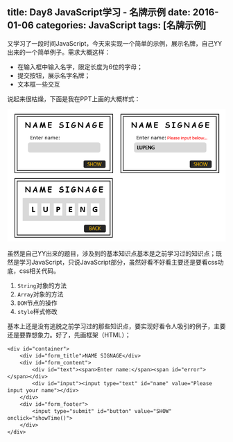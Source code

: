 title: Day8 JavaScript学习 - 名牌示例
date: 2016-01-06
categories: JavaScript
tags: [名牌示例]
---

又学习了一段时间JavaScript，今天来实现一个简单的示例，展示名牌，自己YY出来的一个简单例子。需求大概这样：

- 在输入框中输入名字，限定长度为6位的字母；
- 提交按钮，展示名字名牌；
- 文本框一些交互

说起来很枯燥，下面是我在PPT上画的大概样式：

![](IMG/signage.png)  

虽然是自己YY出来的题目，涉及到的基本知识点基本是之前学习过的知识点；既然是学习JavaScript，只说JavaScript部分，虽然好看不好看主要还是要看css功底，css相关代码。

1. `String`对象的方法
2. `Array`对象的方法
3. `DOM`节点的操作
4. `style`样式修改

基本上还是没有逃脱之前学习过的那些知识点，要实现好看令人吸引的例子，主要还是要靠想象力。好了，先画框架（HTML）；

```
<div id="container">
	<div id="form_title">NAME SIGNAGE</div>
	<div id="form_content">
		<div id="text"><span>Enter name:</span><span id="error"></span></div>
		<div id="input"><input type="text" id="name" value="Please input your name"></div>
	</div>
	<div id="form_footer">
		<input type="submit" id="button" value="SHOW" onclick="showTime()">
	</div>
</div>
```


